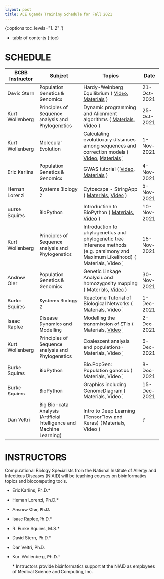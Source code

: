 ```yaml
---
layout: post
title: ACE Uganda Training Schedule for Fall 2021
---
```

{::options toc_levels="1..2" /}

* table of contents
{:toc}

# SCHEDULE

| BCBB Instructor | Subject                                                              | Topics                                                                                                        | Date        |
| --------------- | -------------------------------------------------------------------- | ------------------------------------------------------------------------------------------------------------- | ----------- |
| David Stern     | Population Genetics & Genomics                                       | Hardy-Weinberg Equilibrium ( [Video](https://youtu.be/NzBXOXTPsrk), [Materials](https://github.com/niaid/nbp_training_resources/blob/master/ace/population_genetics/HWE_Structure.ACE_Fall2021.zip) )                                                                                    | 21-Oct-2021 |
| Kurt Wollenberg | Principles of Sequence analysis and Phylogenetics                    | Dynamic programming and Alignment algorithms ( [Materials](https://github.com/niaid/nbp_training_resources/blob/master/ace/seq_analysis_phylogenetics/DynProgAlignAlgorithmsFall2021.zip), Video )                                                               | 25-Oct-2021 |
| Kurt Wollenberg | Molecular Evolution                                                  | Calculating evolutionary distances among sequences and correction models ( [Video](https://youtu.be/gswmgm87NQI), [Materials](https://github.com/niaid/nbp_training_resources/blob/master/ace/molecular_evolution/EvolutionaryDistancesCorrectionModels.zip) ) | 1-Nov-2021  |
| Eric Karlins    | Population Genetics & Genomics                                       | GWAS tutorial ( [Video](https://youtu.be/WtfVsb5lu-w), [Materials](https://github.com/niaid/ACE/tree/master/GWAS) )                                                                                               | 4-Nov-2021  |
| Hernan Lorenzi  | Systems Biology 2                                                    | Cytoscape - StringApp ( [Materials](https://github.com/niaid/nbp_training_resources/blob/master/ace/system_biology/cytoscape-2.zip), [Video](https://youtu.be/WrXyfiaTM7M) )                                                        | 8-Nov-2021  |
| Burke Squires   | BioPython                                                            | Introduction to BioPython ( [Materials](https://github.com/niaid/nbp_training_resources/blob/master/ace/biopython/biopython-notebook.zip), [Video](https://youtu.be/EsFB2SExL7o) )                                                                                     | 10-Nov-2021 |
| Kurt Wollenberg | Principles of Sequence analysis and Phylogenetics                    | Introduction to phylogenetics and phylogenetic tree inference methods (e.g. parsimony and Maximum Likelihood) ( Materials, Video ) | 15-Nov-2021 |
| Andrew Oler     | Population Genetics & Genomics                                       | Genetic Linkage Analysis and homozygosity mapping ( Materials, [Video](https://youtu.be/dfFKadSnRmc) )                                                             | 30-Nov-2021 |
| Burke Squires   | Systems Biology 2                                                    | Reactome Tutorial of Biological Networks ( Materials, Video )                                                                     | 1-Dec-2021  |
| Isaac Raplee    | Disease Dynamics and Modelling                                       | Modelling the transmission of STIs ( Materials, [Video](https://youtu.be/gQvX9roYFgc) )                                                                           | 2-Dec-2021  |
| Kurt Wollenberg | Principles of Sequence analysis and Phylogenetics                    | Coalescent analysis and populations ( Materials, Video )                                                                          | 6-Dec-2021  |
| Burke Squires   | BioPython                                                            | Bio.PopGen: Population genetics ( Materials, Video )                                                                              | 8-Dec-2021  |
| Burke Squires   | BioPython                                                            | Graphics including GenomeDiagram ( Materials, Video )                                                                             | 15-Dec-2021 |
| Dan Veltri      | Big Bio-data Analysis (Artificial Intelligence and Machine Learning) | Intro to Deep Learning (TensorFlow and Keras) ( Materials, Video )                                                                | ?           |

# INSTRUCTORS
Computational Biology Specialists from the National Institute of Allergy and Infectious Diseases (NIAID) will be teaching courses on bioinformatics topics and biocomputing tools.

- Eric Karlins, Ph.D.\*
- Hernan Lorenzi, Ph.D.\*
- Andrew Oler, Ph.D.
- Isaac Raplee,Ph.D.\*
- R. Burke Squires, M.S.\*
- David Stern, Ph.D.\*
- Dan Veltri, Ph.D.
- Kurt Wollenberg, Ph.D.\*

	\* Instructors provide bioinformatics support at the NIAID as employees of Medical Science and Computing, Inc.
